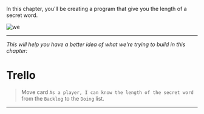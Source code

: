 ﻿
In this chapter, you'll be creating a program that give you the length of a secret word.

![we](https://i.ibb.co/K5z0mVy/we.gif)

---
*This will help you have a better idea of what we're trying to build in this chapter:*



# Trello
> Move card  `As a player, I can know the length of the secret word`  from the  `Backlog`  to the  `Doing`  list.

----------
